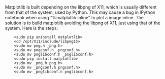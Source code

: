 <p>
Matplotlib is built depending on the libpng of X11, which is usually different from that of the system, used by Python. This may cause a bug in IPython notebook when using “%matplotlib inline” to plot a image inline. The solution is to build matplotlib avoiding the libpng of X11, just using that of the system. Here is the steps:
</p>

        <sudo pip uninstall matplotlib>
        <cd /opt/X11/include/libpng15>
        <sudo mv png.h _png.h>
        <sudo mv pngconf.h _pngconf.h>
        <sudo mv pnglibconf.h _pnglibconf.h>
        <sudo pip install matplotlib>
        <sudo mv _png.h png.h>
        <sudo mv _pngconf.h pngconf.h>
        <sudo mv _pnglibconf.h pnglibconf.h>
